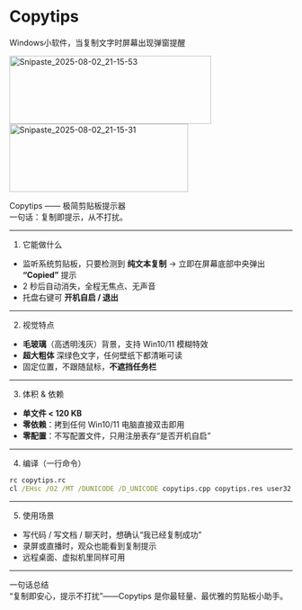 # Copytips
Windows小软件，当复制文字时屏幕出现弹窗提醒

<img width="359" height="121" alt="Snipaste_2025-08-02_21-15-53" src="https://github.com/user-attachments/assets/da5f9fde-5c5e-4e72-8ea4-9990d486483e" />
<img width="318" height="121" alt="Snipaste_2025-08-02_21-15-31" src="https://github.com/user-attachments/assets/cc3a36cd-ac57-4fc9-8a07-b2eab5a59f2a" />

Copytips —— 极简剪贴板提示器  
一句话：复制即提示，从不打扰。

--------------------------------------------------
1. 它能做什么  
- 监听系统剪贴板，只要检测到 **纯文本复制** → 立即在屏幕底部中央弹出 **“Copied”** 提示  
- 2 秒后自动消失，全程无焦点、无声音  
- 托盘右键可 **开机自启 / 退出**  

--------------------------------------------------
2. 视觉特点  
- **毛玻璃**（高透明浅灰）背景，支持 Win10/11 模糊特效  
- **超大粗体** 深绿色文字，任何壁纸下都清晰可读  
- 固定位置，不跟随鼠标，**不遮挡任务栏**  

--------------------------------------------------
3. 体积 & 依赖  
- **单文件 < 120 KB**  
- **零依赖**：拷到任何 Win10/11 电脑直接双击即用  
- **零配置**：不写配置文件，只用注册表存“是否开机自启”  

--------------------------------------------------
4. 编译（一行命令）  
```cmd
rc copytips.rc
cl /EHsc /O2 /MT /DUNICODE /D_UNICODE copytips.cpp copytips.res user32.lib gdi32.lib shell32.lib advapi32.lib
```

--------------------------------------------------
5. 使用场景  
- 写代码 / 写文档 / 聊天时，想确认“我已经复制成功”  
- 录屏或直播时，观众也能看到复制提示  
- 远程桌面、虚拟机里同样可用  

--------------------------------------------------
一句话总结  
“复制即安心，提示不打扰”——Copytips 是你最轻量、最优雅的剪贴板小助手。

